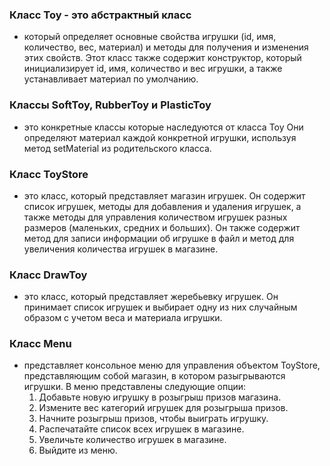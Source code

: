 ### Класс Toy - это абстрактный класс
- который определяет основные свойства игрушки (id, имя, количество, вес, материал) и методы для получения и изменения этих свойств. Этот класс также содержит конструктор, который инициализирует id, имя, количество и вес игрушки, а также устанавливает материал по умолчанию.

### Классы SoftToy, RubberToy и PlasticToy
- это конкретные классы которые наследуются от класса Toy Они определяют материал каждой конкретной игрушки, используя метод setMaterial из родительского класса.

### Класс ToyStore
- это класс, который представляет магазин игрушек. Он содержит список игрушек, методы для добавления и удаления игрушек, а также методы для управления количеством игрушек разных размеров (маленьких, средних и больших). Он также содержит метод для записи информации об игрушке в файл и метод для увеличения количества игрушек в магазине.

### Класс DrawToy
- это класс, который представляет жеребьевку игрушек. Он принимает список игрушек и выбирает одну из них случайным образом с учетом веса и материала игрушки.
### Класс Menu
- представляет консольное меню для управления объектом ToyStore, представляющим собой магазин, в котором разыгрываются игрушки. В меню представлены следующие опции:
    1. Добавьте новую игрушку в розыгрыш призов магазина.
    2. Измените вес категорий игрушек для розыгрыша призов.
    3. Начните розыгрыш призов, чтобы выиграть игрушку.
    4. Распечатайте список всех игрушек в магазине.
    5. Увеличьте количество игрушек в магазине.
    6. Выйдите из меню.